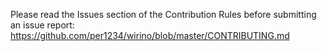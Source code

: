 Please read the Issues section of the Contribution Rules before submitting an issue report:
https://github.com/per1234/wirino/blob/master/CONTRIBUTING.md
